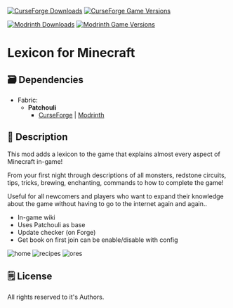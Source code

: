 [![CurseForge Downloads](https://cf.way2muchnoise.eu/838803.svg?badge_style=for_the_badge)][cf_lexicon] [![CurseForge Game Versions](https://cf.way2muchnoise.eu/versions/838803.svg?badge_style=for_the_badge)][cf_lexicon]

[![Modrinth Downloads](https://img.shields.io/modrinth/dt/7RSp3ivG?label=Modrinth&logo=modrinth&style=for-the-badge)][mr_lexicon] [![Modrinth Game Versions](https://img.shields.io/modrinth/game-versions/7RSp3ivG?label=Available%20for&logo=modrinth&style=for-the-badge)][mr_lexicon]

# Lexicon for Minecraft

## 🗃️ Dependencies

- Fabric:
    - **Patchouli**
        - [CurseForge][cf_patchouli_fabric] | [Modrinth][mr_patchouli]


## 📖 Description

This mod adds a lexicon to the game that explains almost every aspect of Minecraft in-game!

From your first night through descriptions of all monsters, redstone circuits, tips, tricks, brewing, enchanting, commands to how to complete the game!

Useful for all newcomers and players who want to expand their knowledge about the game without having to go to the internet again and again..

- In-game wiki
- Uses Patchouli as base
- Update checker (on Forge)
- Get book on first join can be enable/disable with config

![home](https://i.imgur.com/EHckbE2.png)
![recipes](https://i.imgur.com/SQHv9XD.png)
![ores](https://i.imgur.com/4mrqFRm.png)

## 🗒️ License

All rights reserved to it's Authors.

[cf_lexicon]: https://www.curseforge.com/minecraft/mc-mods/lexicon

[mr_lexicon]: https://modrinth.com/mod/lexicon

[cf_patchouli]: https://www.curseforge.com/minecraft/mc-mods/patchouli

[cf_patchouli_fabric]: https://www.curseforge.com/minecraft/mc-mods/patchouli-fabric

[mr_patchouli]: https://modrinth.com/mods/patchouli

[cf_forge_config_api_port]: https://www.curseforge.com/minecraft/mc-mods/forge-config-api-port-fabric

[mr_forge_config_api_port]: https://modrinth.com/mod/forge-config-api-port
